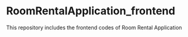 # RoomRentalApplication_frontend
This repository includes the frontend codes of Room Rental Application
